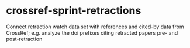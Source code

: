 # crossref-sprint-retractions
Connect retraction watch data set with references and cited-by data from CrossRef; e.g. analyze the doi prefixes citing retracted papers pre- and post-retraction
